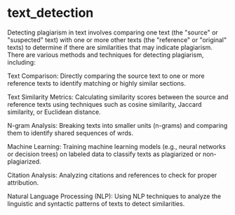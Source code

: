 # text_detection

Detecting plagiarism in text involves comparing one text (the "source" or "suspected" text) with one or more other texts (the "reference" or "original" texts) to determine if there are similarities that may indicate plagiarism. There are various methods and techniques for detecting plagiarism, including:

Text Comparison: Directly comparing the source text to one or more reference texts to identify matching or highly similar sections.

Text Similarity Metrics: Calculating similarity scores between the source and reference texts using techniques such as cosine similarity, Jaccard similarity, or Euclidean distance.

N-gram Analysis: Breaking texts into smaller units (n-grams) and comparing them to identify shared sequences of wrds.

Machine Learning: Training machine learning models (e.g., neural networks or decision trees) on labeled data to classify texts as plagiarized or non-plagiarized.

Citation Analysis: Analyzing citations and references to check for proper attribution.

Natural Language Processing (NLP): Using NLP techniques to analyze the linguistic and syntactic patterns of texts to detect similarities.
